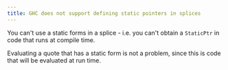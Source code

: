 ```yaml
---
title: GHC does not support defining static pointers in splices
---
```


You can't use a static forms in a splice - i.e. you can't obtain a `StaticPtr`
in code that runs at compile time.

Evaluating a quote that has a static form is not a problem, since this is code
that will be evaluated at run time.
